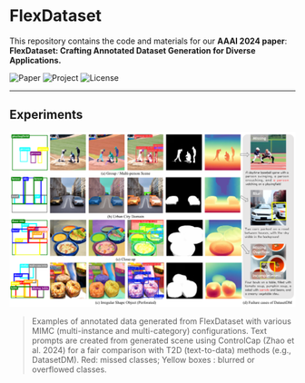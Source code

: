 # FlexDataset
This repository contains the code and materials for our **AAAI 2024 paper**:  
**FlexDataset: Crafting Annotated Dataset Generation for Diverse Applications.**

![Paper](https://img.shields.io/badge/Paper-arXiv-red) 
![Project](https://img.shields.io/badge/Project-Page-brightgreen) 
![License](https://img.shields.io/badge/License-MIT-blue) 
<!-- ![Visitors](https://img.shields.io/badge/visitors-4095-blue) -->
---

## Experiments
![FlexDataset example](assets/img-exp.png)
> Examples of annotated data generated from FlexDataset with various MIMC (multi-instance and multi-category) configurations. Text prompts are created from generated scene using ControlCap (Zhao et al. 2024) for a fair comparison with T2D (text-to-data) methods (e.g., DatasetDM). Red: missed classes; Yellow boxes : blurred or overflowed classes.
